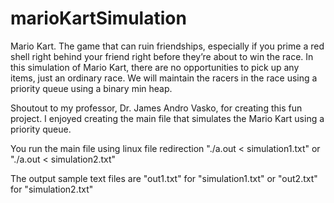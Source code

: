 # marioKartSimulation
Mario Kart. The game that can ruin friendships, especially if you prime a red shell right behind your friend right before they’re about to win the race. In this simulation of Mario Kart, there are no opportunities to pick up any items, just an ordinary race. We will maintain the racers in the race using a priority queue using a binary min heap.

Shoutout to my professor, Dr. James Andro Vasko, for creating this fun project. I enjoyed creating the main file that simulates the Mario Kart using a priority queue.

You run the main file using linux file redirection "./a.out < simulation1.txt" or "./a.out < simulation2.txt"

The output sample text files are "out1.txt" for "simulation1.txt" or "out2.txt" for "simulation2.txt"
